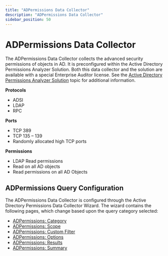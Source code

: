 ```yaml
---
title: "ADPermissions Data Collector"
description: "ADPermissions Data Collector"
sidebar_position: 50
---
```


# ADPermissions Data Collector

The ADPermissions Data Collector collects the advanced security permissions of objects in AD. It is
preconfigured within the Active Directory Permissions Analyzer Solution. Both this data collector
and the solution are available with a special Enterprise Auditor license. See the
[Active Directory Permissions Analyzer Solution](/docs/accessanalyzer/11.6/solutions/activedirectorypermissionsanalyzer/overview.md)
topic for additional information.

**Protocols**

- ADSI
- LDAP
- RPC

**Ports**

- TCP 389
- TCP 135 – 139
- Randomly allocated high TCP ports

**Permissions**

- LDAP Read permissions
- Read on all AD objects
- Read permissions on all AD Objects

## ADPermissions Query Configuration

The ADPermissions Data Collector is configured through the Active Directory Permissions Data
Collector Wizard. The wizard contains the following pages, which change based upon the query
category selected:

- [ADPermissions: Category](/docs/accessanalyzer/11.6/admin/datacollector/adpermissions/category.md)
- [ADPermissions: Scope](/docs/accessanalyzer/11.6/admin/datacollector/adpermissions/scope.md)
- [ADPermissions: Custom Filter](/docs/accessanalyzer/11.6/admin/datacollector/adpermissions/customfilter.md)
- [ADPermissions: Options](/docs/accessanalyzer/11.6/admin/datacollector/adpermissions/options.md)
- [ADPermissions: Results](/docs/accessanalyzer/11.6/admin/datacollector/adpermissions/results.md)
- [ADPermissions: Summary](/docs/accessanalyzer/11.6/admin/datacollector/adpermissions/summary.md)
